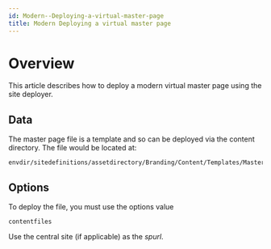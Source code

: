 ```yaml
---
id: Modern--Deploying-a-virtual-master-page
title: Modern Deploying a virtual master page
---
```


# Overview

This article describes how to deploy a modern virtual master page using the site deployer.

## Data
The master page file is a template and so can be deployed via the content directory. The file would be located at:

```
envdir/sitedefinitions/assetdirectory/Branding/Content/Templates/MasterPage/VirtualPageMaster.html
```

## Options
To deploy the file, you must use the options value 

    contentfiles

Use the central site (if applicable) as the *spurl*.
